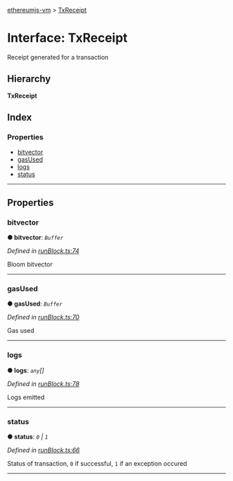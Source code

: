 [ethereumjs-vm](../README.md) > [TxReceipt](../interfaces/txreceipt.md)

# Interface: TxReceipt

Receipt generated for a transaction

## Hierarchy

**TxReceipt**

## Index

### Properties

* [bitvector](txreceipt.md#bitvector)
* [gasUsed](txreceipt.md#gasused)
* [logs](txreceipt.md#logs)
* [status](txreceipt.md#status)

---

## Properties

<a id="bitvector"></a>

###  bitvector

**● bitvector**: *`Buffer`*

*Defined in [runBlock.ts:74](https://github.com/ethereumjs/ethereumjs-vm/blob/5938d6a/lib/runBlock.ts#L74)*

Bloom bitvector

___
<a id="gasused"></a>

###  gasUsed

**● gasUsed**: *`Buffer`*

*Defined in [runBlock.ts:70](https://github.com/ethereumjs/ethereumjs-vm/blob/5938d6a/lib/runBlock.ts#L70)*

Gas used

___
<a id="logs"></a>

###  logs

**● logs**: *`any`[]*

*Defined in [runBlock.ts:78](https://github.com/ethereumjs/ethereumjs-vm/blob/5938d6a/lib/runBlock.ts#L78)*

Logs emitted

___
<a id="status"></a>

###  status

**● status**: *`0` \| `1`*

*Defined in [runBlock.ts:66](https://github.com/ethereumjs/ethereumjs-vm/blob/5938d6a/lib/runBlock.ts#L66)*

Status of transaction, `0` if successful, `1` if an exception occured

___

